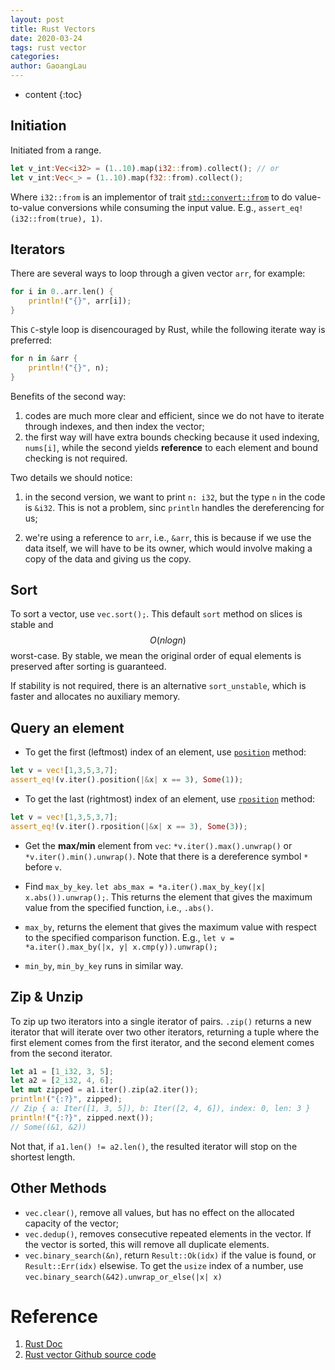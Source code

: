 ```yaml
---
layout: post
title: Rust Vectors
date: 2020-03-24
tags: rust vector
categories: 
author: GaoangLau
---
```

* content
{:toc}

## Initiation

Initiated from a range. 



```rust
let v_int:Vec<i32> = (1..10).map(i32::from).collect(); // or 
let v_int:Vec<_> = (1..10).map(f32::from).collect();
```
Where `i32::from` is an implementor of trait [`std::convert::from`](https://doc.rust-lang.org/std/convert/trait.From.html) to do value-to-value conversions while consuming the input value. E.g., `assert_eq!(i32::from(true), 1)`. 



## Iterators 
There are several ways to loop through a given vector `arr`, for example:
```rust
for i in 0..arr.len() {
    println!("{}", arr[i]);
}
```

This `C`-style loop is disencouraged by Rust, while the following iterate way is preferred: 
```rust
for n in &arr {
    println!("{}", n);
}
```
Benefits of the second way:

1. codes are much more clear and efficient, since we do not have to iterate through indexes, and then index the vector;
2. the first way will have extra bounds checking because it used indexing, `nums[i]`, while the second yields **reference** to each element and bound checking is not required. 

Two details we should notice: 
1. in the second version, we want to print `n: i32`, but the type `n` in the code is `&i32`. This is not a problem, sinc `println` handles the dereferencing for us;

2. we're using a reference to `arr`, i.e., `&arr`, this is because if we use the data itself, we will have to be its owner, which would involve making a copy of the data and giving us the copy.



## Sort

To sort a vector, use `vec.sort();`. This default `sort` method on slices is stable and $$O(nlogn)$$  worst-case. 
By stable, we mean the original order of equal elements is preserved after sorting is guaranteed.


If stability is not required, there is an alternative `sort_unstable`, which is faster and allocates no auxiliary memory.


## Query an element
* To get the first (leftmost) index of an element, use [`position`](https://doc.rust-lang.org/std/iter/trait.Iterator.html#method.position) method:
```rust
let v = vec![1,3,5,3,7];
assert_eq!(v.iter().position(|&x| x == 3), Some(1));
```
* To get the last (rightmost) index of an element, use [`rposition`](https://doc.rust-lang.org/std/iter/trait.Iterator.html#method.rposition) method:
```rust
let v = vec![1,3,5,3,7];
assert_eq!(v.iter().rposition(|&x| x == 3), Some(3));
```
* Get the **max/min** element from `vec`: `*v.iter().max().unwrap()` or `*v.iter().min().unwrap()`. Note that there is a dereference symbol `*` before `v`.

* Find `max_by_key`. `let abs_max = *a.iter().max_by_key(|x| x.abs()).unwrap();`. This returns the element that gives the maximum value from the specified function, i.e., `.abs()`.

* `max_by`, returns the element that gives the maximum value with respect to the specified comparison function. E.g., `let v = *a.iter().max_by(|x, y| x.cmp(y)).unwrap();` 

* `min_by`, `min_by_key` runs in similar way. 


## Zip & Unzip 
To zip up two iterators into a single iterator of pairs. `.zip()` returns a new iterator that will iterate over two other iterators, returning a tuple where the first element comes from the first iterator, and the second element comes from the second iterator.

```rust
let a1 = [1_i32, 3, 5]; 
let a2 = [2_i32, 4, 6];
let mut zipped = a1.iter().zip(a2.iter());
println!("{:?}", zipped);
// Zip { a: Iter([1, 3, 5]), b: Iter([2, 4, 6]), index: 0, len: 3 }
println!("{:?}", zipped.next());
// Some((&1, &2))
```

Not that, if `a1.len() != a2.len()`, the resulted iterator will stop on the shortest length.




## Other Methods

* `vec.clear()`, remove all values, but has no effect on the allocated capacity of the vector; 
* `vec.dedup()`, removes consecutive repeated elements in the vector. If the vector is sorted, this will remove all duplicate elements. 
* `vec.binary_search(&n)`, return `Result::Ok(idx)` if the value is found, or `Result::Err(idx)` elsewise. To get the `usize` index of a number, use `vec.binary_search(&42).unwrap_or_else(|x| x)`


# Reference

1. [Rust Doc](https://doc.rust-lang.org/1.8.0/book/iterators.html)
2. [Rust vector Github source code](https://github.com/rust-lang/rust/blob/master/src/liballoc/vec.rs)
